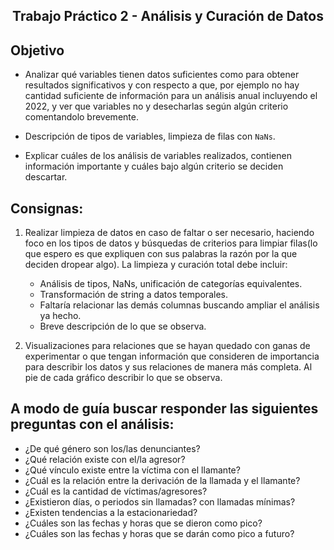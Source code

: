 <html>
  <h2 align="center";>
  Trabajo Práctico 2 - Análisis y Curación de Datos
  </h2>
</html>


## Objetivo

- Analizar qué variables tienen datos suficientes como para obtener resultados
significativos y con respecto a que, por ejemplo no hay cantidad suficiente de
información para un análisis anual incluyendo el 2022, y ver que variables no
y desecharlas según algún criterio comentandolo brevemente.

- Descripción de tipos de variables, limpieza de filas con `NaNs`.

- Explicar cuáles de los análisis de variables realizados, contienen información importante y cuáles bajo algún criterio se deciden descartar.

## Consignas:


1. Realizar limpieza de datos en caso de faltar o ser necesario, haciendo foco
en los tipos de datos y búsquedas de criterios para limpiar filas(lo que espero
es que expliquen con sus palabras la razón por la que deciden dropear algo).
La limpieza y curación total debe incluir:
    -  Análisis de tipos, NaNs, unificación de categorías equivalentes.
    -  Transformación de string a datos temporales.
    -  Faltaría relacionar las demás columnas buscando ampliar el análisis ya
    hecho.
    -  Breve descripción de lo que se observa.

2. Visualizaciones para relaciones que se hayan quedado con ganas de
experimentar o que tengan información que consideren de importancia para
describir los datos y sus relaciones de manera más completa. Al pie de cada
gráfico describir lo que se observa.

## A modo de guía buscar responder las siguientes preguntas con el análisis:
- ¿De qué género son los/las denunciantes?
- ¿Qué relación existe con el/la agresor?
- ¿Qué vínculo existe entre la víctima con el llamante?
- ¿Cuál es la relación entre la derivación de la llamada y el llamante?
- ¿Cuál es la cantidad de víctimas/agresores?
- ¿Existieron días, o periodos sin llamadas? con llamadas mínimas?
- ¿Existen tendencias a la estacionariedad?
- ¿Cuáles son las fechas y horas que se dieron como pico?
- ¿Cuáles son las fechas y horas que se darán como pico a futuro?
